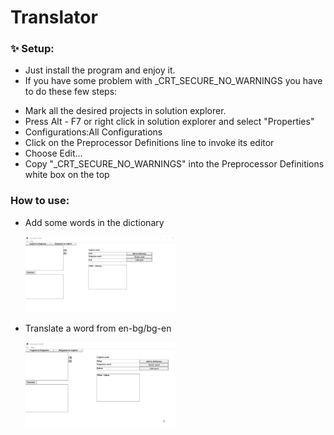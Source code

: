 # Translator
  ### ✨ Setup:
   - Just install the program and enjoy it.
   - If you have some problem with _CRT_SECURE_NO_WARNINGS you have to do these few steps:
   * Mark all the desired projects in solution explorer.
   * Press Alt - F7 or right click in solution explorer and select "Properties"
   * Configurations:All Configurations
   * Click on the Preprocessor Definitions line to invoke its editor
   * Choose Edit...
   * Copy "_CRT_SECURE_NO_WARNINGS" into the Preprocessor Definitions white box on the top
  ### How to use:
   - Add some words in the dictionary
    <p><img src='./images/addToDictionary.gif' width='50%'></p>
   - Translate a word from en-bg/bg-en
    <p><img src='./images/Translate.gif' width='50%'></p>
  
  
